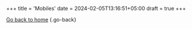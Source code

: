 +++
title = 'Mobiles'
date = 2024-02-05T13:16:51+05:00
draft = true
+++


[Go back to home](/shop/)
{.go-back}